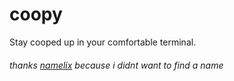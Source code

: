 # coopy
Stay cooped up in your comfortable terminal.



###### thanks [namelix](https://namelix.com/) because i didnt want to find a name
